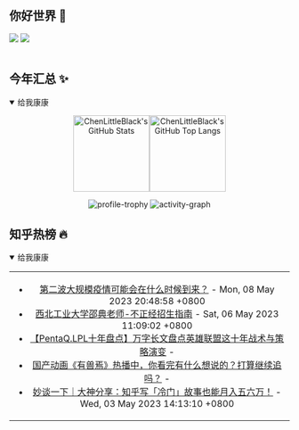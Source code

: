 ## 你好世界 👋

[![](https://img.shields.io/badge/@ChenLittleBlack-1a6c81?style=flat&logo=java&logoColor=1a6c81&label=Java&colorA=ffffff)](https://www.java.com/)
[![](https://img.shields.io/badge/@ChenLittleBlack-41b883?style=flat&logo=vuedotjs&logoColor=41b883&label=Vue&colorA=ffffff)](https://cn.vuejs.org/)

<div align="center">

<img alt="" src="https://readme-typing-svg.herokuapp.com?font=Consolas&center=true&vCenter=true&width=800&height=60&lines=The+traveler+often+arrives%2C+and+the+doer+often+succeeds.">
<img width="800"  height="3" alt="" src="https://camo.githubusercontent.com/82291b0fe831bfc6781e07fc5090cbd0a8b912bb8b8d4fec0696c881834f81ac/68747470733a2f2f70726f626f742e6d656469612f394575424971676170492e676966">

</div>


## 今年汇总 ✨

<details open>

<summary>给我康康</summary>

<div align="center">

<img height="137px" alt="ChenLittleBlack's GitHub Stats" src="https://github-readme-stats-roan-delta.vercel.app/api?username=ChenLittleBlack&hide_title=false&hide_border=true&show_icons=true&include_all_commits=true&line_height=21&bg_color=0,EC6C6C,FFD479,FFFC79,73FA79&theme=graywhite&locale=cn" /><img align="" height="137px" alt="ChenLittleBlack's GitHub Top Langs" src="https://github-readme-stats-roan-delta.vercel.app/api/top-langs/?username=ChenLittleBlack&hide_title=false&hide_border=true&layout=compact&bg_color=0,73FA79,73FDFF,D783FF&theme=graywhite&locale=cn" />

<img alt="profile-trophy" src="https://github-profile-trophy.vercel.app/?username=ChenLittleBlack&theme=algolia&column=-1" />

<img alt="activity-graph" src="https://activity-graph.herokuapp.com/graph?username=ChenLittleBlack&theme=github" />

</div>

</details>


## 知乎热榜 🔥

<details open>

<summary>给我康康</summary>

<div align="center">

<table style="height: 300px;">
<tr>
<td align="center" valign="middle">

<!-- START_SECTION:blog -->
* <a href='http://zhuanlan.zhihu.com/p/624166149?utm_campaign=rss&utm_medium=rss&utm_source=rss&utm_content=title' target='_blank'>第二波大规模疫情可能会在什么时候到来？</a> - Mon, 08 May 2023 20:48:58 +0800
* <a href='http://zhuanlan.zhihu.com/p/623058801?utm_campaign=rss&utm_medium=rss&utm_source=rss&utm_content=title' target='_blank'>西北工业大学邵典老师-不正经招生指南</a> - Sat, 06 May 2023 11:09:02 +0800
* <a href='http://zhuanlan.zhihu.com/p/626480490?utm_campaign=rss&utm_medium=rss&utm_source=rss&utm_content=title' target='_blank'>【PentaQ.LPL十年盘点】万字长文盘点英雄联盟这十年战术与策略演变</a> - 
* <a href='http://www.zhihu.com/question/595128595/answer/2995312664?utm_campaign=rss&utm_medium=rss&utm_source=rss&utm_content=title' target='_blank'>国产动画《有兽焉》热播中，你看完有什么想说的？打算继续追吗？</a> - 
* <a href='http://zhuanlan.zhihu.com/p/625146576?utm_campaign=rss&utm_medium=rss&utm_source=rss&utm_content=title' target='_blank'>妙谈一下｜大神分享：知乎写「冷门」故事也能月入五六万！</a> - Wed, 03 May 2023 14:13:10 +0800
<!-- END_SECTION:blog -->

</td>
</tr>
</table>

</div>
</details>
